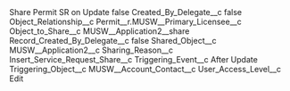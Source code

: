 <?xml version="1.0" encoding="UTF-8"?>
<CustomMetadata xmlns="http://soap.sforce.com/2006/04/metadata" xmlns:xsi="http://www.w3.org/2001/XMLSchema-instance" xmlns:xsd="http://www.w3.org/2001/XMLSchema">
    <label>Share Permit SR on Update</label>
    <protected>false</protected>
    <values>
        <field>Created_By_Delegate__c</field>
        <value xsi:type="xsd:boolean">false</value>
    </values>
    <values>
        <field>Object_Relationship__c</field>
        <value xsi:type="xsd:string">Permit__r.MUSW__Primary_Licensee__c</value>
    </values>
    <values>
        <field>Object_to_Share__c</field>
        <value xsi:type="xsd:string">MUSW__Application2__share</value>
    </values>
    <values>
        <field>Record_Created_By_Delegate__c</field>
        <value xsi:type="xsd:boolean">false</value>
    </values>
    <values>
        <field>Shared_Object__c</field>
        <value xsi:type="xsd:string">MUSW__Application2__c</value>
    </values>
    <values>
        <field>Sharing_Reason__c</field>
        <value xsi:type="xsd:string">Insert_Service_Request_Share__c</value>
    </values>
    <values>
        <field>Triggering_Event__c</field>
        <value xsi:type="xsd:string">After Update</value>
    </values>
    <values>
        <field>Triggering_Object__c</field>
        <value xsi:type="xsd:string">MUSW__Account_Contact__c</value>
    </values>
    <values>
        <field>User_Access_Level__c</field>
        <value xsi:type="xsd:string">Edit</value>
    </values>
</CustomMetadata>
